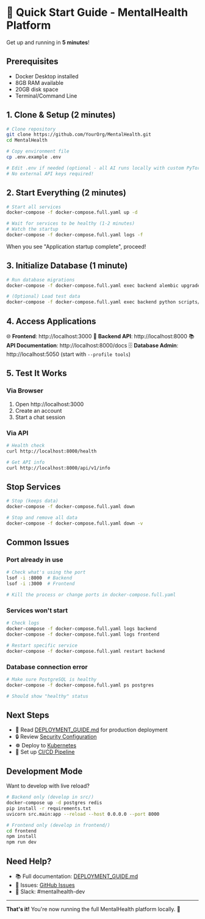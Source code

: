 # 🚀 Quick Start Guide - MentalHealth Platform

Get up and running in **5 minutes**!

## Prerequisites

- Docker Desktop installed
- 8GB RAM available
- 20GB disk space
- Terminal/Command Line

## 1. Clone & Setup (2 minutes)

```bash
# Clone repository
git clone https://github.com/YourOrg/MentalHealth.git
cd MentalHealth

# Copy environment file
cp .env.example .env

# Edit .env if needed (optional - all AI runs locally with custom PyTorch models)
# No external API keys required!
```

## 2. Start Everything (2 minutes)

```bash
# Start all services
docker-compose -f docker-compose.full.yaml up -d

# Wait for services to be healthy (1-2 minutes)
# Watch the startup
docker-compose -f docker-compose.full.yaml logs -f
```

When you see "Application startup complete", proceed!

## 3. Initialize Database (1 minute)

```bash
# Run database migrations
docker-compose -f docker-compose.full.yaml exec backend alembic upgrade head

# (Optional) Load test data
docker-compose -f docker-compose.full.yaml exec backend python scripts/seed_data.py
```

## 4. Access Applications

🌐 **Frontend**: http://localhost:3000
🔌 **Backend API**: http://localhost:8000
📚 **API Documentation**: http://localhost:8000/docs
🗄️ **Database Admin**: http://localhost:5050 (start with `--profile tools`)

## 5. Test It Works

### Via Browser

1. Open http://localhost:3000
2. Create an account
3. Start a chat session

### Via API

```bash
# Health check
curl http://localhost:8000/health

# Get API info
curl http://localhost:8000/api/v1/info
```

## Stop Services

```bash
# Stop (keeps data)
docker-compose -f docker-compose.full.yaml down

# Stop and remove all data
docker-compose -f docker-compose.full.yaml down -v
```

## Common Issues

### Port already in use

```bash
# Check what's using the port
lsof -i :8000  # Backend
lsof -i :3000  # Frontend

# Kill the process or change ports in docker-compose.full.yaml
```

### Services won't start

```bash
# Check logs
docker-compose -f docker-compose.full.yaml logs backend
docker-compose -f docker-compose.full.yaml logs frontend

# Restart specific service
docker-compose -f docker-compose.full.yaml restart backend
```

### Database connection error

```bash
# Make sure PostgreSQL is healthy
docker-compose -f docker-compose.full.yaml ps postgres

# Should show "healthy" status
```

## Next Steps

- 📖 Read [DEPLOYMENT_GUIDE.md](DEPLOYMENT_GUIDE.md) for production deployment
- 🔒 Review [Security Configuration](SECURITY_AUDIT_PHASE3.md)
- ☸️ Deploy to [Kubernetes](k8s/README.md)
- 🔄 Set up [CI/CD Pipeline](.github/workflows/ci-cd.yaml)

## Development Mode

Want to develop with live reload?

```bash
# Backend only (develop in src/)
docker-compose up -d postgres redis
pip install -r requirements.txt
uvicorn src.main:app --reload --host 0.0.0.0 --port 8000

# Frontend only (develop in frontend/)
cd frontend
npm install
npm run dev
```

## Need Help?

- 📚 Full documentation: [DEPLOYMENT_GUIDE.md](DEPLOYMENT_GUIDE.md)
- 🐛 Issues: [GitHub Issues](https://github.com/YourOrg/MentalHealth/issues)
- 💬 Slack: #mentalhealth-dev

---

**That's it!** You're now running the full MentalHealth platform locally. 🎉
